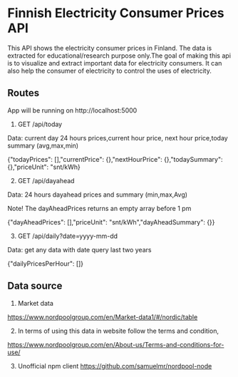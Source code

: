 # Finnish Electricity Consumer Prices API

This API shows the electricity consumer prices in Finland. The data is extracted for educational/research purpose only.The goal of making this api is to visualize and extract important data for electricity consumers. It can also help the consumer of electricity to control the uses of electricity.

## Routes

App will be running on http://localhost:5000

1. GET /api/today

 Data: current day 24 hours prices,current hour price, next hour price,today summary (avg,max,min)

 {"todayPrices": [],"currentPrice": {},"nextHourPrice": {},"todaySummary": {},"priceUnit": "snt/kWh}

2. GET /api/dayahead

 Data: 24 hours dayahead prices and summary (min,max,Avg)

 Note! The dayAheadPrices returns an empty array before 1 pm

 {"dayAheadPrices": [],"priceUnit": "snt/kWh","dayAheadSummary": {}}

3. GET /api/daily?date=yyyy-mm-dd

Data: get any data with date query last two years

{"dailyPricesPerHour": []}


## Data source

1. Market data

https://www.nordpoolgroup.com/en/Market-data1/#/nordic/table

2. In terms of using this data in website follow the terms and condition,

 https://www.nordpoolgroup.com/en/About-us/Terms-and-conditions-for-use/

3. Unofficial npm client
 https://github.com/samuelmr/nordpool-node




